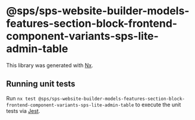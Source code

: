 # @sps/sps-website-builder-models-features-section-block-frontend-component-variants-sps-lite-admin-table

This library was generated with [Nx](https://nx.dev).

## Running unit tests

Run `nx test @sps/sps-website-builder-models-features-section-block-frontend-component-variants-sps-lite-admin-table` to execute the unit tests via [Jest](https://jestjs.io).

